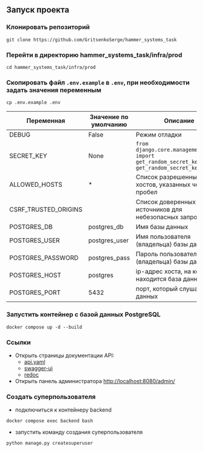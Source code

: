 ## Запуск проекта

### Клонировать репозиторий
```
git clone https://github.com/GritsenkoSerge/hammer_systems_task
```
### Перейти в директорию hammer_systems_task/infra/prod
```
cd hammer_systems_task/infra/prod
```
### Скопировать файл `.env.example` в `.env`, при необходимости задать значения переменным
```
cp .env.example .env
```

| Переменная | Значение по умолчанию | Описание |
| --- | --- | --- |
| DEBUG | False | Режим отладки |
| SECRET_KEY | None | `from django.core.management.utils import get_random_secret_key; get_random_secret_key()` |
| ALLOWED_HOSTS | * | Список разрешенных хостов, указанных через пробел |
| CSRF_TRUSTED_ORIGINS | | Список доверенных источников для небезопасных запросов |
| POSTGRES_DB | postgres_db | Имя базы данных |
| POSTGRES_USER | postgres_user | Имя пользователя (владельца) базы данных |
| POSTGRES_PASSWORD | postgres_pass | Пароль пользователя (владельца) базы данных |
| POSTGRES_HOST | postgres | ip-адрес хоста, на котором находится база данных |
| POSTGRES_PORT | 5432 | порт, который слушает база данных |

### Запустить контейнер с базой данных PostgreSQL
```
docker compose up -d --build
```
### Ссылки
- Открыть страницы документации API:
  * [api.yaml](http://localhost:8080/api/v1/schema/)
  * [swagger-ui](http://localhost:8080/api/v1/schema/swagger-ui/)
  * [redoc](http://localhost:8080/api/v1/schema/redoc/)
- Открыть панель администратора [http://localhost:8080/admin/](http://localhost:8080/admin/)
### Создать суперпользователя
- подключиться к контейнеру backend
```
docker compose exec backend bash
```
- запустить команду создания суперпользователя
```
python manage.py createsuperuser
```
